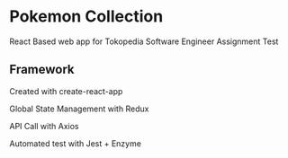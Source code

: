 # Pokemon Collection

React Based web app for
Tokopedia Software Engineer Assignment Test


## Framework

Created with create-react-app

Global State Management with Redux

API Call with Axios

Automated test with Jest + Enzyme
